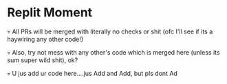 # Replit Moment
:skull: All PRs will be merged with literally no checks or shit (ofc I'll see if its a haywiring any other code!)

:skull: Also, try not mess with any other's code which is merged here (unless its sum super wild shit), ok?

:skull: U jus add ur code here....jus Add and Add, but pls dont Ad
